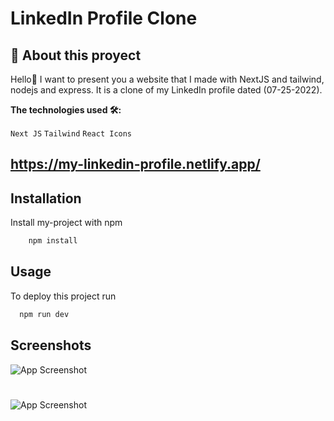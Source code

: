 # LinkedIn Profile Clone

## 🚀 About this proyect
Hello👋 I want to present you a website that I made with NextJS and tailwind, nodejs and express. It is a clone of my LinkedIn profile dated (07-25-2022).



**The technologies used 🛠:**

 `Next JS`
 `Tailwind`
 `React Icons`



## https://my-linkedin-profile.netlify.app/

## Installation

Install my-project with npm

```bash
    npm install
```
    
## Usage

To deploy this project run

```bash
  npm run dev
```

## Screenshots

![App Screenshot](https://res.cloudinary.com/dj1pp4ivb/image/upload/v1658952184/My_linkedIn_profile_1_zipn5n.png)

#

![App Screenshot](https://res.cloudinary.com/dj1pp4ivb/image/upload/v1658952184/My_linkedIn_profile_cbwiq8.png)
